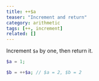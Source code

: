 ```yaml
---
title: ++$a
teaser: "Increment and return"
category: arithmetic
tags: [++, increment]
related: []
---
```


Increment `$a` by one, then return it.

```php
$a = 1;

$b = ++$a; // $a = 2, $b = 2
```
